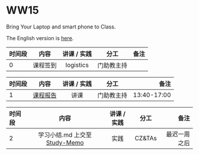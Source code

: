 # WW15 

Bring Your Laptop and smart phone  to Class. 

The English version is [here](WW15-Plan-en.md).


| 时间段  |      内容    | 讲课 / 实践     |  分工  |  备注       |
| :---   |   :----:    |   :----:    |    :----:    | ---: |
|   0    |  课程签到     |  logistics   |     门助教主持    |        |


|  时间段 |  内容    | 讲课 / 实践     |  分工  |   备注       |
| :---   |   :----:    |   :----:    |    :----:    | ---: |
|    1   |  [课程报告](final-report.md)   |  讲课 |  门助教主持  |   13:40-17:00   |


|时间段  |  内容    |  讲课 / 实践     |  分工  |  备注       |
| :---  |   :----:    |   :----:    |    :----:    | ---: |
|    2  | 学习小结.md 上交至[Study-Memo](../../Study-Memo)   |  实践    |     CZ&TAs     |   最迟一周之后     |

